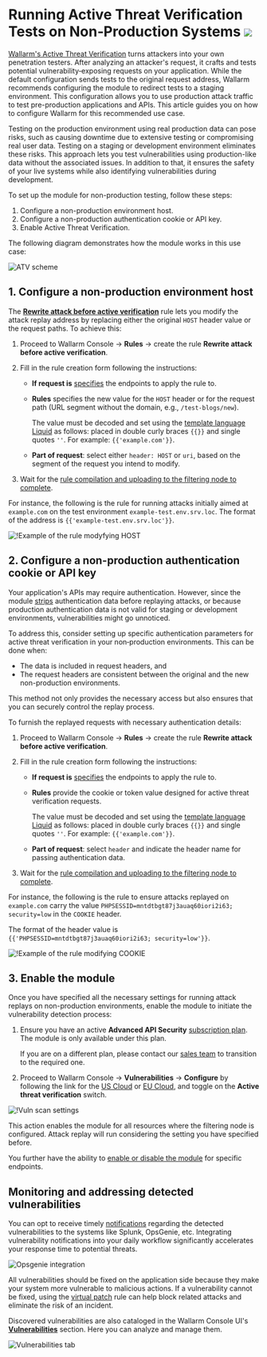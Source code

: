 # Running Active Threat Verification Tests on Non‑Production Systems <a href="../../../about-wallarm/subscription-plans/#subscription-plans"><img src="../../../images/api-security-tag.svg" style="border: none;"></a>

[Wallarm's Active Threat Verification](overview.md) turns attackers into your own penetration testers. After analyzing an attacker's request, it crafts and tests potential vulnerability‑exposing requests on your application. While the default configuration sends tests to the original request address, Wallarm recommends configuring the module to redirect tests to a staging environment. This configuration allows you to use production attack traffic to test pre-production applications and APIs. This article guides you on how to configure Wallarm for this recommended use case.

Testing on the production environment using real production data can pose risks, such as causing downtime due to extensive testing or compromising real user data. Testing on a staging or development environment eliminates these risks. This approach lets you test vulnerabilities using production-like data without the associated issues. In addition to that, it ensures the safety of your live systems while also identifying vulnerabilities during development.

To set up the module for non-production testing, follow these steps:

1. Configure a non-production environment host.
1. Configure a non-production authentication cookie or API key.
1. Enable Active Threat Verification.

The following diagram demonstrates how the module works in this use case:

![ATV scheme](../../images/vulnerability-detection/active-threat-verification-scheme-staging.png)

## 1. Configure a non-production environment host

The [**Rewrite attack before active verification**](modify-requests-before-replay.md) rule lets you modify the attack replay address by replacing either the original `HOST` header value or the request paths. To achieve this:

1. Proceed to Wallarm Console → **Rules** → create the rule **Rewrite attack before active verification**.
1. Fill in the rule creation form following the instructions:

      * **If request is** [specifies](../../user-guides/rules/rules.md#branch-description) the endpoints to apply the rule to.
      * **Rules** specifies the new value for the `HOST` header or for the request path (URL segment without the domain, e.g., `/test-blogs/new`).

        The value must be decoded and set using the [template language Liquid](https://shopify.github.io/liquid/) as follows: placed in double curly braces `{{}}` and single quotes `''`. For example: `{{'example.com'}}`.
      
      * **Part of request**: select either `header: HOST` or `uri`, based on the segment of the request you intend to modify.
1. Wait for the [rule compilation and uploading to the filtering node to complete](../../user-guides/rules/rules.md#ruleset-lifecycle).

For instance, the following is the rule for running attacks initially aimed at `example.com` on the test environment `example-test.env.srv.loc`. The format of the address is `{{'example-test.env.srv.loc'}}`.

![!Example of the rule modyfying HOST](../../images/user-guides/rules/rewrite-request-example-host.png)

## 2. Configure a non-production authentication cookie or API key

Your application's APIs may require authentication. However, since the module [strips](overview.md#test-request-security) authentication data before replaying attacks, or because production authentication data is not valid for staging or development environments, vulnerabilities might go unnoticed.

To address this, consider setting up specific authentication parameters for active threat verification in your non‑production environments. This can be done when:

* The data is included in request headers, and
* The request headers are consistent between the original and the new non-production environments.

This method not only provides the necessary access but also ensures that you can securely control the replay process.

To furnish the replayed requests with necessary authentication details:

1. Proceed to Wallarm Console → **Rules** → create the rule **Rewrite attack before active verification**.
1. Fill in the rule creation form following the instructions:

    * **If request is** [specifies](../../user-guides/rules/rules.md#branch-description) the endpoints to apply the rule to.
    * **Rules** provide the cookie or token value designed for active threat verification requests.

        The value must be decoded and set using the [template language Liquid](https://shopify.github.io/liquid/) as follows: placed in double curly braces `{{}}` and single quotes `''`. For example: `{{'example.com'}}`.

    * **Part of request**: select `header` and indicate the header name for passing authentication data.
1. Wait for the [rule compilation and uploading to the filtering node to complete](../../user-guides/rules/rules.md#ruleset-lifecycle).

For instance, the following is the rule to ensure attacks replayed on `example.com` carry the value `PHPSESSID=mntdtbgt87j3auaq60iori2i63; security=low` in the `COOKIE` header.

The format of the header value is `{{'PHPSESSID=mntdtbgt87j3auaq60iori2i63; security=low'}}`.

![!Example of the rule modifying COOKIE](../../images/user-guides/rules/rewrite-request-example-cookie.png)

## 3. Enable the module

Once you have specified all the necessary settings for running attack replays on non-production environments, enable the module to initiate the vulnerability detection process:

1. Ensure you have an active **Advanced API Security** [subscription plan](../../about-wallarm/subscription-plans.md#subscription-plans). The module is only available under this plan.

    If you are on a different plan, please contact our [sales team](mailto:sales@wallarm.com) to transition to the required one.
1. Proceed to Wallarm Console → **Vulnerabilities** → **Configure** by following the link for the [US Cloud](https://us1.my.wallarm.com/vulnerabilities/active?configure=true) or [EU Cloud](https://my.wallarm.com/vulnerabilities/active?configure=true), and toggle on the **Active threat verification** switch.

![!Vuln scan settings](../../images/user-guides/vulnerabilities/vuln-scan-settings.png)

This action enables the module for all resources where the filtering node is configured. Attack replay will run considering the setting you have specified before.

You further have the ability to [enable or disable the module](enable-disable-active-threat-verification.md) for specific endpoints.

## Monitoring and addressing detected vulnerabilities

You can opt to receive timely [notifications](../../user-guides/settings/integrations/integrations-intro.md) regarding the detected vulnerabilities to the systems like Splunk, OpsGenie, etc. Integrating vulnerability notifications into your daily workflow significantly accelerates your response time to potential threats.

![Opsgenie integration](../../images/user-guides/settings/integrations/add-opsgenie-integration-vulns.png)

All vulnerabilities should be fixed on the application side because they make your system more vulnerable to malicious actions. If a vulnerability cannot be fixed, using the [virtual patch](../../user-guides/rules/vpatch-rule.md) rule can help block related attacks and eliminate the risk of an incident.

Discovered vulnerabilities are also cataloged in the Wallarm Console UI's [**Vulnerabilities**](../../user-guides/vulnerabilities.md) section. Here you can analyze and manage them.

![Vulnerabilities tab](../../images/user-guides/vulnerabilities/check-vuln.png)
